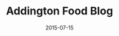 ---
type: projects
layout: default
title: Addington Food Blog
line: I love food, so I write about it.
date: 2015-07-15 
name: foodblog
lang: en
image: food_blog.png
code: 
url: 
---
